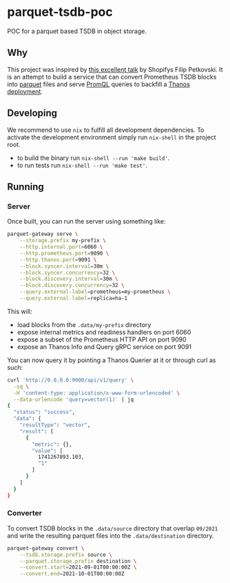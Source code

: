 # parquet-tsdb-poc

POC for a parquet based TSDB in object storage.

## Why

This project was inspired by [this excellent talk](https://www.youtube.com/watch?v=V8Y4VuUwg8I) by Shopifys Filip Petkovski. It is an attempt to build a service that can convert Prometheus TSDB blocks into [parquet](https://parquet.apache.org/) files and serve [PromQL](https://prometheus.io) queries to backfill a [Thanos deployment](https://thanos.io/).

## Developing

We recommend to use `nix` to fulfill all development dependencies. To activate the development environment simply run `nix-shell` in the project root.

* to build the binary run `nix-shell --run 'make build'`.
* to run tests run `nix-shell --run 'make test'`.

## Running

### Server

Once built, you can run the server using something like:

```bash
parquet-gateway serve \
    --storage.prefix my-prefix \
    --http.internal.port=6060 \
    --http.prometheus.port=9090 \
    --http.thanos.port=9091 \
    --block.syncer.interval=30m \
    --block.syncer.concurrency=32 \
    --block.discovery.interval=30m \
    --block.discovery.concurrency=32 \
    --query.external-label=prometheus=my-prometheus \
    --query.external-label=replica=ha-1
```

This will:

* load blocks from the `.data/my-prefix` directory
* expose internal metrics and readiness handlers on port 6060
* expose a subset of the Prometheus HTTP API on port 9090
* expose an Thanos Info and Query gRPC service on port 9091

You can now query it by pointing a Thanos Querier at it or through curl as such:

```bash
curl 'http://0.0.0.0:9000/api/v1/query' \
  -sq \
  -H 'content-type: application/x-www-form-urlencoded' \
  --data-urlencode 'query=vector(1)' | jq
{
  "status": "success",
  "data": {
    "resultType": "vector",
    "result": [
      {
        "metric": {},
        "value": [
          1741267893.103,
          "1"
        ]
      }
    ]
  }
}

```

### Converter

To convert TSDB blocks in the `.data/source` directory that overlap `09/2021` and write the resulting parquet files into the `.data/destination` directory.

```bash
parquet-gateway convert \
    --tsdb.storage.prefix source \
    --parquet.storage.prefix destination \
    --convert.start=2021-09-01T00:00:00Z \
    --convert.end=2021-10-01T00:00:00Z
```
